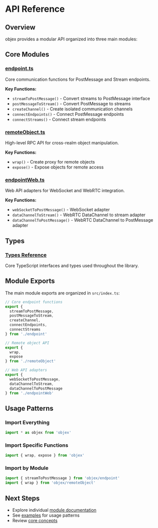 # API Reference

## Overview

objex provides a modular API organized into three main modules:

## Core Modules

### [endpoint.ts](/api/endpoint)
Core communication functions for PostMessage and Stream endpoints.

**Key Functions:**
- `streamToPostMessage()` - Convert streams to PostMessage interface
- `postMessageToStream()` - Convert PostMessage to streams
- `createChannel()` - Create isolated communication channels
- `connectEndpoints()` - Connect PostMessage endpoints
- `connectStreams()` - Connect stream endpoints

### [remoteObject.ts](/api/remote-object)
High-level RPC API for cross-realm object manipulation.

**Key Functions:**
- `wrap()` - Create proxy for remote objects
- `expose()` - Expose objects for remote access

### [endpointWeb.ts](/api/endpoint-web)
Web API adapters for WebSocket and WebRTC integration.

**Key Functions:**
- `webSocketToPostMessage()` - WebSocket adapter
- `dataChannelToStream()` - WebRTC DataChannel to stream adapter
- `dataChannelToPostMessage()` - WebRTC DataChannel to PostMessage adapter

## Types

### [Types Reference](/api/types)
Core TypeScript interfaces and types used throughout the library.

## Module Exports

The main module exports are organized in `src/index.ts`:

```typescript
// Core endpoint functions
export {
  streamToPostMessage,
  postMessageToStream,
  createChannel,
  connectEndpoints,
  connectStreams
} from './endpoint'

// Remote object API
export {
  wrap,
  expose
} from './remoteObject'

// Web API adapters
export {
  webSocketToPostMessage,
  dataChannelToStream,
  dataChannelToPostMessage
} from './endpointWeb'
```

## Usage Patterns

### Import Everything
```typescript
import * as objex from 'objex'
```

### Import Specific Functions
```typescript
import { wrap, expose } from 'objex'
```

### Import by Module
```typescript
import { streamToPostMessage } from 'objex/endpoint'
import { wrap } from 'objex/remoteObject'
```

## Next Steps

- Explore individual [module documentation](/api/endpoint)
- See [examples](/examples/) for usage patterns
- Review [core concepts](/guide/core-concepts)